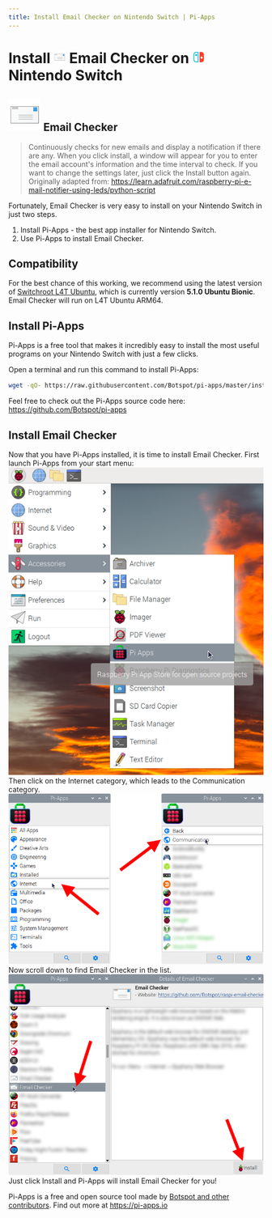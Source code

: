 ```yaml
---
title: Install Email Checker on Nintendo Switch | Pi-Apps
---
```

<div class="simple-install-content content">

# Install <img src="/img/app-icons/Email Checker/icon-64.png" height=24> Email Checker on <img src=/img/other-icons/switch-icon.svg height=24> Nintendo Switch

## <img src="/img/app-icons/Email Checker/icon-64.png"> Email Checker
> Continuously checks for new emails and display a notification if there are any.
> When you click install, a window will appear for you to enter the email account's information and the time interval to check.
> If you want to change the settings later, just click the Install button again.
> Originally adapted from: https://learn.adafruit.com/raspberry-pi-e-mail-notifier-using-leds/python-script

Fortunately, Email Checker is very easy to install on your Nintendo Switch in just two steps.
1. Install Pi-Apps - the best app installer for Nintendo Switch.
2. Use Pi-Apps to install Email Checker.
</div>
<div class="simple-install-content content">

## Compatibility
For the best chance of this working, we recommend using the latest version of [Switchroot L4T Ubuntu](https://wiki.switchroot.org/en/Linux/Ubuntu-Install-Guide), which is currently version **5.1.0 Ubuntu Bionic**.
Email Checker will run on L4T Ubuntu ARM64.
</div>
<div class="simple-install-content content">

## Install Pi-Apps

Pi-Apps is a free tool that makes it incredibly easy to install the most useful programs on your Nintendo Switch with just a few clicks.

Open a terminal and run this command to install Pi-Apps:
```bash
wget -qO- https://raw.githubusercontent.com/Botspot/pi-apps/master/install | bash
```
Feel free to check out the Pi-Apps source code here: https://github.com/Botspot/pi-apps
</div>
<div class="simple-install-content content">

## Install Email Checker

Now that you have Pi-Apps installed, it is time to install Email Checker.
First launch Pi-Apps from your start menu:
<img src="/img/start-menu.png">
Then click on the Internet category, which leads to the Communication category.
<img src="/img/category-selections/Communication.png">
Now scroll down to find Email Checker in the list.
<img src="/img/app-icons/Email Checker/app-selection.png">
Just click Install and Pi-Apps will install Email Checker for you!
</div>
<div class="simple-install-content content">

Pi-Apps is a free and open source tool made by [Botspot and other contributors](/about/#contributors). Find out more at https://pi-apps.io
</div>
